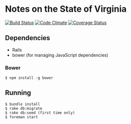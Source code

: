 # Notes on the State of Virginia
[![Build Status](https://travis-ci.org/waynegraham/jefferson-notes.png?branch=master)](https://travis-ci.org/waynegraham/jefferson-notes)
[![Code Climate](https://codeclimate.com/github/waynegraham/jefferson-notes.png)](https://codeclimate.com/github/waynegraham/jefferson-notes)
[![Coverage Status](https://coveralls.io/repos/waynegraham/jefferson-notes/badge.png?branch=master)](https://coveralls.io/r/waynegraham/jefferson-notes?branch=master)

## Dependencies

* Rails
* bower (for managing JavaScript dependencies)

### Bower

```shell
$ npm install -g bower
```

## Running

```shell
$ bundle install
$ rake db:migrate
$ rake db:seed (first time only)
$ foreman start
```
